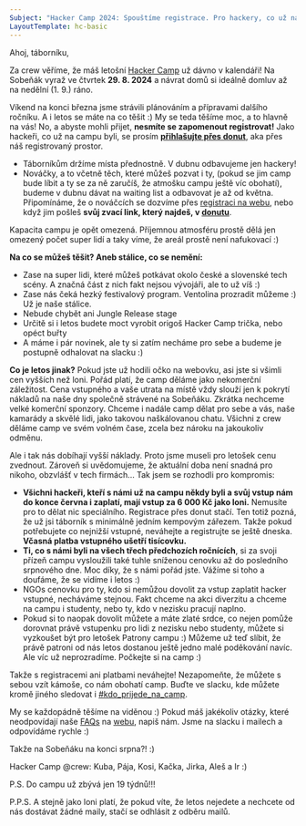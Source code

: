 ```yaml
---
Subject: "Hacker Camp 2024: Spouštíme registrace. Pro hackery, co už na campu byli, držíme loňskou cenu (do 1. 7.)!"
LayoutTemplate: hc-basic
---
```


Ahoj, táborníku,

Za crew věříme, že máš letošní [Hacker Camp](https://www.hackercamp.cz/) už dávno v kalendáři!
Na Sobeňák vyraž ve čtvrtek **29. 8. 2024** a návrat domů si ideálně domluv až na nedělní (1. 9.) ráno.

Víkend na konci března jsme strávili plánováním a přípravami dalšího ročníku.
A i letos se máte na co těšit :) My se teda těšíme moc, a to hlavně na vás!
No, a abyste mohli přijet, **nesmíte se zapomenout registrovat!** Jako hackeři, co už na campu byli,
se prosím **[přihlašujte přes donut](https://donut.hckr.camp/registrace/)**, aka přes náš registrovaný prostor.

- Táborníkům držíme místa přednostně. V dubnu odbavujeme jen hackery!
- Nováčky, a to včetně těch, které můžeš pozvat i ty, (pokud se jim camp bude líbit a ty se za ně zaručíš,
  že atmošku campu ještě víc obohatí), budeme v dubnu dávat na waiting list a odbavovat je až od května.
  Připomínáme, že o nováčcích se dozvíme přes [registraci na webu](https://hckr.camp/registrace/), nebo když jim
  pošleš **svůj zvací link, který najdeš, v [donutu](https://donut.hckr.camp/)**.

Kapacita campu je opět omezená. Příjemnou atmosféru prostě dělá jen omezený počet super lidí a taky víme,
že areál prostě není nafukovací :)

**Na co se můžeš těšit? Aneb stálice, co se nemění:**

- Zase na super lidi, které můžeš potkávat okolo české a slovenské tech scény. A značná část z nich fakt nejsou vývojáři, ale to už víš :)
- Zase nás čeká hezký festivalový program. Ventolina prozradit můžeme :) Už je naše stálice.
- Nebude chybět ani Jungle Release stage
- Určitě si i letos budete moct vyrobit origoš Hacker Camp trička, nebo opéct buřty
- A máme i pár novinek, ale ty si zatím necháme pro sebe a budeme je postupně odhalovat na slacku :)

**Co je letos jinak?**
Pokud jste už hodili očko na webovku, asi jste si všimli cen vyšších než loni. Pořád platí,
že camp děláme jako nekomerční záležitost. Cena vstupného a vaše utrata na místě vždy slouží
jen k pokrytí nákladů na naše dny společně strávené na Sobeňáku. Zkrátka nechceme velké komerční sponzory.
Chceme i nadále camp dělat pro sebe a vás, naše kamarády a skvělé lidi, jako takovou naškálovanou chatu.
Všichni z crew děláme camp ve svém volném čase, zcela bez nároku na jakoukoliv odměnu.

Ale i tak nás dobíhají vyšší náklady. Proto jsme museli pro letošek cenu zvednout.
Zároveň si uvědomujeme, že aktuální doba není snadná pro nikoho, obzvlášť v tech firmách…
Tak jsem se rozhodli pro kompromis:

- **Všichni hackeři, kteří s námi už na campu někdy byli a svůj vstup nám do konce června i zaplatí, mají vstup za 6 000 Kč jako loni.**
  Nemusíte pro to dělat nic speciálního. Registrace přes donut stačí. Ten totiž pozná, že už jsi táborník s minimálně jedním kempovým zářezem.
  Takže pokud potřebujete co nejnižší vstupné, neváhejte a registrujte se ještě dneska. **Včasná platba vstupného ušetří tisícovku.**
- **Ti, co s námi byli na všech třech předchozích ročnících**, si za svoji přízeň campu vysloužili také tuhle sníženou
  cenovku až do posledního srpnového dne. Moc díky, že s námi pořád jste. Vážíme si toho a doufáme, že se vidíme i letos :)
- NGOs cenovku pro ty, kdo si nemůžou dovolit za vstup zaplatit hacker vstupné, necháváme stejnou. Fakt chceme na
  akci diverzitu a chceme na campu i studenty, nebo ty, kdo v nezisku pracují naplno.
- Pokud si to naopak dovolit můžete a máte zlaté srdce, co nejen pomůže dorovnat právě vstupenku pro lidi
  z nezisku nebo studenty, můžete si vyzkoušet být pro letošek Patrony campu :) Můžeme už teď slíbit, že právě patroni
  od nás letos dostanou ještě jedno malé poděkování navíc. Ale víc už neprozradíme. Počkejte si na camp :)

Takže s registracemi ani platbami neváhejte!
Nezapomeňte, že můžete s sebou vzít kámoše, co nám obohatí camp.
Buďte ve slacku, kde můžete kromě jiného sledovat i [#kdo_prijede_na_camp](https://hackercampworkspace.slack.com/archives/C026KB0G8V8).

My se každopádně těšíme na viděnou :) Pokud máš jakékoliv otázky, které neodpovídají naše
[FAQs](https://hckr.camp/faq/) na [webu](https://www.hackercamp.cz/), napiš nám.
Jsme na slacku i mailech a odpovídáme rychle :)

Takže na Sobeňáku na konci srpna?! :)

Hacker Camp @crew: Kuba, Pája, Kosi, Kačka, Jirka, Aleš a Ir :)

P.S. Do campu už zbývá jen 19 týdnů!!!

P.P.S. A stejně jako loni platí, že pokud víte, že letos nejedete a nechcete od nás
dostávat žádné maily, stačí se odhlásit z odběru mailů.
